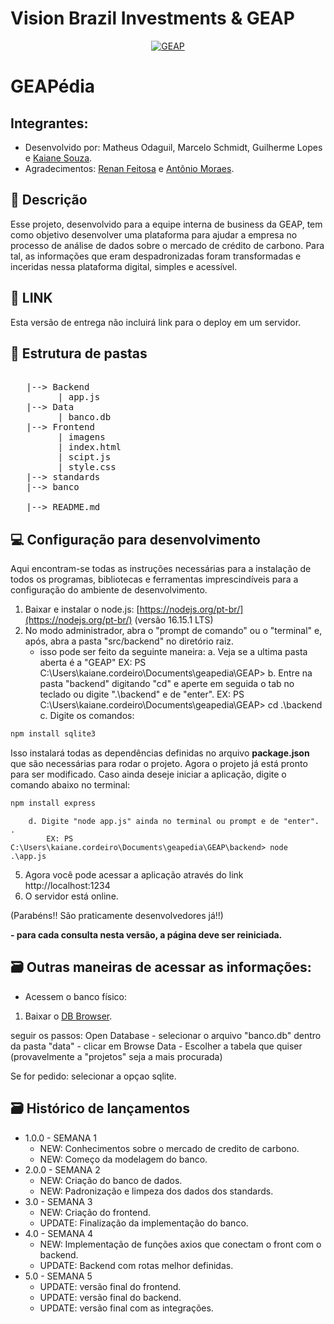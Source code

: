 # Vision Brazil Investments & GEAP
<p align="center">
<a href= "https://visionbrazil.com/"><img src="/frontend/imagens/GEAP_logo_grad.svg" alt="GEAP" border="0"></a>
</p>

# GEAPédia

##  Integrantes: 
- Desenvolvido por: Matheus Odaguil, Marcelo Schmidt, Guilherme Lopes e <a href="https://www.linkedin.com/in/kaiane-souza-cordeiro-696076268/">Kaiane Souza</a>.
- Agradecimentos: <a href="https://www.linkedin.com/in/renan-feitosa-44328524a/">Renan Feitosa</a> e <a href="https://www.linkedin.com/in/antoniobfm/">Antônio Moraes</a>.

## 📝 Descrição

Esse projeto, desenvolvido para a equipe interna de business da GEAP, tem  como objetivo desenvolver uma plataforma para ajudar a empresa  no processo de análise de dados sobre o mercado de crédito de carbono. Para tal, as informações que eram despadronizadas foram transformadas e inceridas nessa plataforma digital, simples e acessível.

## 📝 LINK

Esta versão de entrega não incluirá link para o deploy em um servidor.


## 📁 Estrutura de pastas

<pre>

  &emsp;|--> Backend
        &emsp;| app.js
  &emsp;|--> Data
        &emsp;| banco.db
  &emsp;|--> Frontend
        &emsp;| imagens
        &emsp;| index.html
        &emsp;| scipt.js
        &emsp;| style.css
  &emsp;|--> standards
  &emsp;|--> banco

  &emsp;|--> README.md
</pre>


## 💻 Configuração para desenvolvimento

Aqui encontram-se todas as instruções necessárias para a instalação de todos os programas, bibliotecas e ferramentas imprescindíveis para a configuração do ambiente de desenvolvimento.

1.  Baixar e instalar o node.js:  [https://nodejs.org/pt-br/](https://nodejs.org/pt-br/) (versão 16.15.1 LTS)
2.  No modo administrador, abra o "prompt de comando" ou o "terminal" e, após,  abra a pasta "src/backend" no diretório raiz.
    - isso pode ser feito da seguinte maneira: 
        a. Veja se a ultima pasta aberta é a "GEAP"
            EX: PS C:\Users\kaiane.cordeiro\Documents\geapedia\GEAP> 
    b. Entre na pasta "backend" digitando "cd" e aperte em seguida o tab no teclado ou digite ".\backend\" e de "enter". 
            EX: PS C:\Users\kaiane.cordeiro\Documents\geapedia\GEAP> cd .\backend\
        c. Digite os comandos:

```sh
npm install sqlite3
```


Isso instalará todas as dependências definidas no arquivo <b>package.json</b> que são necessárias para rodar o projeto. Agora o projeto já está pronto para ser modificado. Caso ainda deseje iniciar a aplicação, digite o comando abaixo no terminal:


```sh
npm install express
```

        d. Digite "node app.js" ainda no terminal ou prompt e de "enter". .
            EX: PS C:\Users\kaiane.cordeiro\Documents\geapedia\GEAP\backend> node .\app.js


5. Agora você pode acessar a aplicação através do link http://localhost:1234
6. O servidor está online.

(Parabéns!! São praticamente desenvolvedores já!!)

<b> - para cada consulta nesta versão, a página deve ser reiniciada.</b>

## 🗃 Outras maneiras de acessar as informações:

- Acessem o banco físico:

1. Baixar o <a href="https://sqlitebrowser.org/dl/">DB Browser</a>.

seguir os passos:
    Open Database - selecionar o arquivo "banco.db" dentro da pasta "data" - clicar em Browse Data - Escolher a tabela que quiser (provavelmente a "projetos" seja a mais procurada)

Se for pedido: selecionar a opçao sqlite.


## 🗃 Histórico de lançamentos

* 1.0.0 - SEMANA 1
    * NEW: Conhecimentos sobre o mercado de credito de carbono.
    * NEW: Começo da modelagem do banco.
* 2.0.0 - SEMANA 2
    * NEW: Criação do banco de dados.
    * NEW: Padronização e limpeza dos dados dos standards.
* 3.0 - SEMANA 3
    * NEW: Criação do frontend.
    * UPDATE: Finalização da implementação do banco.
* 4.0 - SEMANA 4
    * NEW: Implementação de funções axios que conectam o front com o backend.
    * UPDATE: Backend com rotas melhor definidas.
* 5.0 - SEMANA 5
    * UPDATE: versão final do frontend.
    * UPDATE: versão final do backend.
    * UPDATE: versão final com as integrações.
